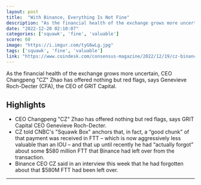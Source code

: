 ```yaml
---
layout: post
title:  "With Binance, Everything Is Not Fine"
description: "As the financial health of the exchange grows more uncertain, CEO Changpeng \"CZ\" Zhao has offered nothing but red flags, says Genevieve Roch-Decter (CFA), the CEO of GRIT Capital."
date: "2022-12-20 02:10:07"
categories: ['squawk', 'fine', 'valuable']
score: 60
image: "https://i.imgur.com/tyG6wLg.jpg"
tags: ['squawk', 'fine', 'valuable']
link: "https://www.coindesk.com/consensus-magazine/2022/12/19/cz-binance-crypto-exchange-red-flags-cnbc-ftx/"
---
```


As the financial health of the exchange grows more uncertain, CEO Changpeng \"CZ\" Zhao has offered nothing but red flags, says Genevieve Roch-Decter (CFA), the CEO of GRIT Capital.

## Highlights

- CEO Changpeng "CZ" Zhao has offered nothing but red flags, says GRIT Capital CEO Genevieve Roch-Decter.
- CZ told CNBC's "Squawk Box" anchors that, in fact, a “good chunk” of that payment was received in FTT – which is now aggressively less valuable than an IOU – and that up until recently he had “actually forgot” about some $580 million FTT that Binance had left over from the transaction.
- Binance CEO CZ said in an interview this week that he had forgotten about that $580M FTT had been left over.

---
